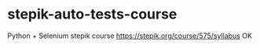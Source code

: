 # stepik-auto-tests-course
Python + Selenium stepik course
https://stepik.org/course/575/syllabus
OK